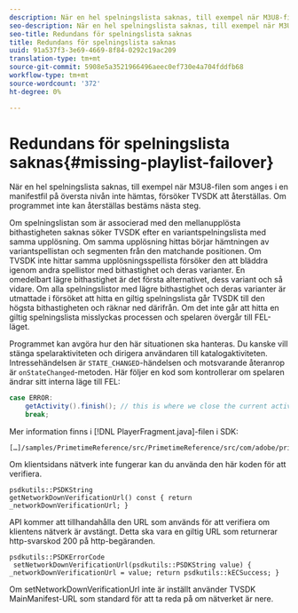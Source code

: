 ```yaml
---
description: När en hel spelningslista saknas, till exempel när M3U8-filen som anges i en manifestfil på översta nivån inte hämtas, försöker TVSDK att återställas. Om programmet inte kan återställas bestäms nästa steg.
seo-description: När en hel spelningslista saknas, till exempel när M3U8-filen som anges i en manifestfil på översta nivån inte hämtas, försöker TVSDK att återställas. Om programmet inte kan återställas bestäms nästa steg.
seo-title: Redundans för spelningslista saknas
title: Redundans för spelningslista saknas
uuid: 91a537f3-3e69-4669-8f84-0292c19ac209
translation-type: tm+mt
source-git-commit: 5908e5a3521966496aeec0ef730e4a704fddfb68
workflow-type: tm+mt
source-wordcount: '372'
ht-degree: 0%

---
```



# Redundans för spelningslista saknas{#missing-playlist-failover}

När en hel spelningslista saknas, till exempel när M3U8-filen som anges i en manifestfil på översta nivån inte hämtas, försöker TVSDK att återställas. Om programmet inte kan återställas bestäms nästa steg.

Om spelningslistan som är associerad med den mellanupplösta bithastigheten saknas söker TVSDK efter en variantspelningslista med samma upplösning. Om samma upplösning hittas börjar hämtningen av variantspellistan och segmenten från den matchande positionen. Om TVSDK inte hittar samma upplösningsspellista försöker den att bläddra igenom andra spellistor med bithastighet och deras varianter. En omedelbart lägre bithastighet är det första alternativet, dess variant och så vidare. Om alla spelningslistor med lägre bithastighet och deras varianter är utmattade i försöket att hitta en giltig spelningslista går TVSDK till den högsta bithastigheten och räknar ned därifrån. Om det inte går att hitta en giltig spelningslista misslyckas processen och spelaren övergår till FEL-läget.

Programmet kan avgöra hur den här situationen ska hanteras. Du kanske vill stänga spelaraktiviteten och dirigera användaren till katalogaktiviteten. Intressehändelsen är `STATE_CHANGED`-händelsen och motsvarande återanrop är `onStateChanged`-metoden. Här följer en kod som kontrollerar om spelaren ändrar sitt interna läge till FEL:

```java
case ERROR: 
    getActivity().finish(); // this is where we close the current activity (the Player activity) 
    break;
```

Mer information finns i [!DNL PlayerFragment.java]-filen i SDK:

```
[…]/samples/PrimetimeReference/src/PrimetimeReference/src/com/adobe/primetime/reference/ui/player/
```

Om klientsidans nätverk inte fungerar kan du använda den här koden för att verifiera.

```
psdkutils::PSDKString 
getNetworkDownVerificationUrl() const { return 
_networkDownVerificationUrl; }
```

API kommer att tillhandahålla den URL som används för att verifiera om klientens nätverk är avstängt. Detta ska vara en giltig URL som returnerar http-svarskod 200 på http-begäranden.

```
psdkutils::PSDKErrorCode 
 setNetworkDownVerificationUrl(psdkutils::PSDKString value) {  
_networkDownVerificationUrl = value; return psdkutils::kECSuccess; }
```

Om setNetworkDownVerificationUrl inte är inställt använder TVSDK MainManifest-URL som standard för att ta reda på om nätverket är nere.
